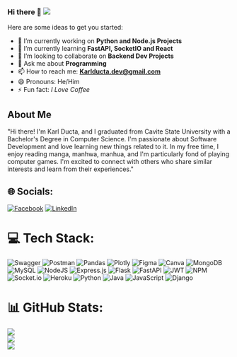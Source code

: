 ### Hi there 👋 [![](https://visitcount.itsvg.in/api?id=karl0223&icon=2&color=12)](https://visitcount.itsvg.in)

Here are some ideas to get you started:

- 🔭 I’m currently working on **Python and Node.js Projects**
- 🌱 I’m currently learning **FastAPI, SocketIO and React**
- 👯 I’m looking to collaborate on **Backend Dev Projects**
- 💬 Ask me about **Programming**
- 📫 How to reach me: **Karlducta.dev@gmail.com**
- 😄 Pronouns: He/Him
- ⚡ Fun fact: *I Love Coffee*

## About Me
"Hi there! I'm Karl Ducta, and I graduated from Cavite State University with a Bachelor's Degree in Computer Science. I'm passionate about Software Development and love learning new things related to it. In my free time, I enjoy reading manga, manhwa, manhua, and I'm particularly fond of playing computer games. I'm excited to connect with others who share similar interests and learn from their experiences."



## 🌐 Socials:
[![Facebook](https://img.shields.io/badge/Facebook-%231877F2.svg?logo=Facebook&logoColor=white)](https://www.facebook.com/KarlDucta/) [![LinkedIn](https://img.shields.io/badge/LinkedIn-%230077B5.svg?logo=linkedin&logoColor=white)](https://www.linkedin.com/in/karl-ducta/) 

# 💻 Tech Stack:
![Swagger](https://img.shields.io/badge/-Swagger-%23Clojure?style=flat&logo=swagger&logoColor=white) ![Postman](https://img.shields.io/badge/Postman-FF6C37?style=flat&logo=postman&logoColor=white) ![Pandas](https://img.shields.io/badge/pandas-%23150458.svg?style=flat&logo=pandas&logoColor=white) ![Plotly](https://img.shields.io/badge/Plotly-%233F4F75.svg?style=flat&logo=plotly&logoColor=white) 	![Figma](https://img.shields.io/badge/figma-%23F24E1E.svg?style=flat&logo=figma&logoColor=white) ![Canva](https://img.shields.io/badge/Canva-%2300C4CC.svg?style=flat&logo=Canva&logoColor=white) ![MongoDB](https://img.shields.io/badge/MongoDB-%234ea94b.svg?style=flat&logo=mongodb&logoColor=white) ![MySQL](https://img.shields.io/badge/mysql-%2300f.svg?style=flat&logo=mysql&logoColor=white) ![NodeJS](https://img.shields.io/badge/node.js-6DA55F?style=flat&logo=node.js&logoColor=white) ![Express.js](https://img.shields.io/badge/express.js-%23404d59.svg?style=flat&logo=express&logoColor=%2361DAFB) ![Flask](https://img.shields.io/badge/flask-%23000.svg?style=flat&logo=flask&logoColor=white) ![FastAPI](https://img.shields.io/badge/FastAPI-005571?style=flat&logo=fastapi) ![JWT](https://img.shields.io/badge/JWT-black?style=flat&logo=JSON%20web%20tokens) ![NPM](https://img.shields.io/badge/NPM-%23000000.svg?style=flat&logo=npm&logoColor=white) ![Socket.io](https://img.shields.io/badge/Socket.io-black?style=flat&logo=socket.io&badgeColor=010101) ![Heroku](https://img.shields.io/badge/heroku-%23430098.svg?style=flat&logo=heroku&logoColor=white) ![Python](https://img.shields.io/badge/python-3670A0?style=flat&logo=python&logoColor=ffdd54) ![Java](https://img.shields.io/badge/java-%23ED8B00.svg?style=flat&logo=java&logoColor=white) ![JavaScript](https://img.shields.io/badge/javascript-%23323330.svg?style=flat&logo=javascript&logoColor=%23F7DF1E) ![Django](https://img.shields.io/badge/django-%23092E20.svg?style=for-the-badge&logo=django&logoColor=white)

# 📊 GitHub Stats:
![](https://github-readme-stats.vercel.app/api?username=karl0223&theme=onedark&hide_border=false&include_all_commits=false&count_private=false)<br/>
![](https://github-readme-streak-stats.herokuapp.com/?user=karl0223&theme=onedark&hide_border=false)<br/>
![](https://github-readme-stats.vercel.app/api/top-langs/?username=karl0223&theme=onedark&hide_border=false&include_all_commits=false&count_private=false&layout=compact)

<!-- Proudly created with GPRM ( https://gprm.itsvg.in ) -->
